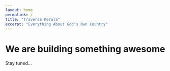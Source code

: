 ```yaml
---
layout: home
permalink: /
title: "Traverse Kerala"
excerpt: "Everything About God's Own Country"
---
```

# We are building something awesome
Stay tuned...
